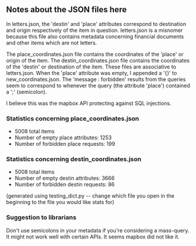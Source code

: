 
## Notes about the JSON files here

In letters.json, the 'destin' and 'place' attributes correspond to destination and origin respectively of the item in question. letters.json is a misnomer because this file also contains metadata concerning financial documents and other items which are not letters.

The place_coordinates.json file contains the coordinates of the 'place' or origin of the item. The destin_coordinates.json file contains the coordinates of the 'destin' or destination of the item. These files are associative to letters.json. When the 'place' attribute was empty, I appended a '{}' to new_coordinates.json. The 'message : forbidden' results from the queries seem to correspond to whenever the query (the attribute 'place') contained a ';' (semicolon).

I believe this was the mapbox API protecting against SQL injections.

### Statistics concerning place_coordinates.json
* 5008 total items
* Number of empty place attributes: 1253
* Number of forbidden place requests: 199


### Statistics concerning destin_coordinates.json
* 5008 total items
* Number of empty destin attributes: 3666
* Number of forbidden destin requests: 86

(generated using testing_dict.py -- change which file you open in the beginning to the file you would like stats for)

### Suggestion to librarians
Don't use semicolons in your metadata if you're considering a mass-query. It might not work well with certain APIs. It seems mapbox did not like it.
